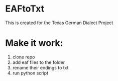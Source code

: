 # EAFtoTxt
This is created for the Texas German Dialect Project

# Make it work:
1. clone repo
2. add eaf files to the folder
3. rename their endings to txt
4. run python script
